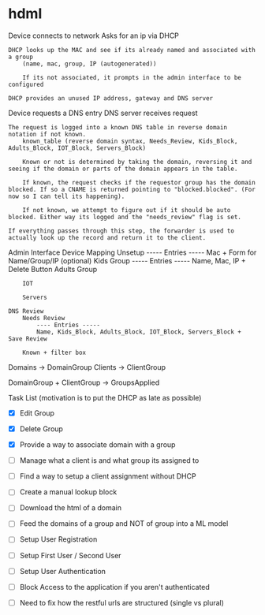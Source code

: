 # hdml

Device connects to network
    Asks for an ip via DHCP

    DHCP looks up the MAC and see if its already named and associated with a group
        (name, mac, group, IP (autogenerated))

        If its not associated, it prompts in the admin interface to be configured

    DHCP provides an unused IP address, gateway and DNS server

Device requests a DNS entry
    DNS server receives request 

    The request is logged into a known DNS table in reverse domain notation if not known.
        known_table (reverse domain syntax, Needs_Review, Kids_Block, Adults_Block, IOT_Block, Servers_Block)

        Known or not is determined by taking the domain, reversing it and seeing if the domain or parts of the domain appears in the table.

        If known, the request checks if the requestor group has the domain blocked. If so a CNAME is returned pointing to "blocked.blocked". (For now so I can tell its happening).

        If not known, we attempt to figure out if it should be auto blocked. Either way its logged and the "needs_review" flag is set.

    If everything passes through this step, the forwarder is used to actually look up the record and return it to the client.



Admin Interface
    Device Mapping
        Unsetup
            ----- Entries -----
            Mac + Form for Name/Group/IP (optional)
        Kids Group
            ----- Entries -----
            Name, Mac, IP + Delete Button
        Adults Group

        IOT

        Servers

    DNS Review
        Needs Review
            ---- Entries -----
            Name, Kids_Block, Adults_Block, IOT_Block, Servers_Block + Save Review

        Known + filter box

Domains -> DomainGroup
Clients -> ClientGroup

DomainGroup + ClientGroup -> GroupsApplied

Task List (motivation is to put the DHCP as late as possible)
- [x] Edit Group
- [x] Delete Group
- [x] Provide a way to associate domain with a group
- [ ] Manage what a client is and what group its assigned to
- [ ] Find a way to setup a client assignment without DHCP
- [ ] Create a manual lookup block
- [ ] Download the html of a domain
- [ ] Feed the domains of a group and NOT of group into a ML model
- [ ] Setup User Registration
- [ ] Setup First User / Second User
- [ ] Setup User Authentication
- [ ] Block Access to the application if you aren't authenticated
- [ ] Need to fix how the restful urls are structured (single vs plural)

